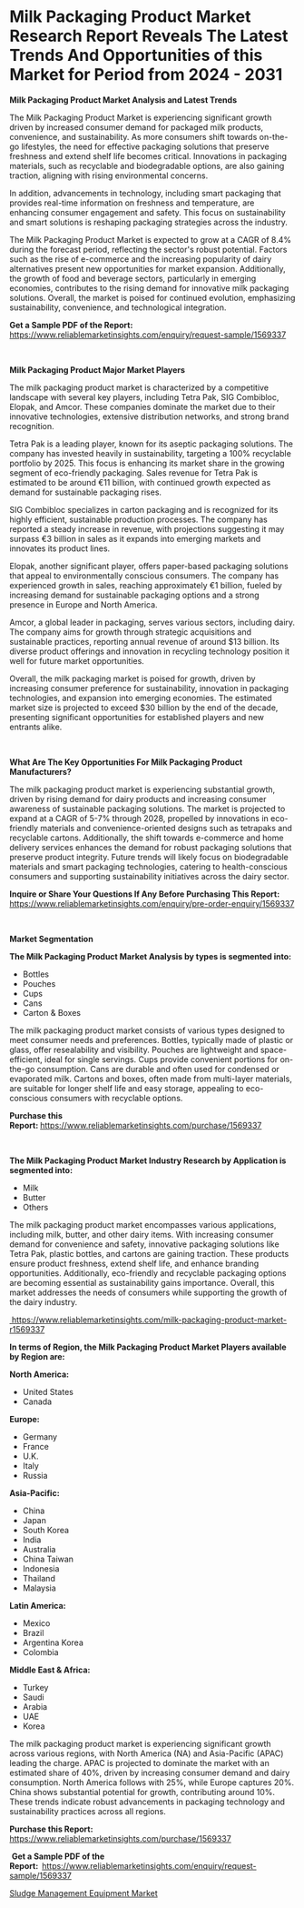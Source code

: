 <p><h1>Milk Packaging Product Market Research Report Reveals The Latest Trends And Opportunities of this Market for Period from 2024 - 2031</h1></p><p><strong>Milk Packaging Product Market Analysis and Latest Trends</strong></p>
<p><p>The Milk Packaging Product Market is experiencing significant growth driven by increased consumer demand for packaged milk products, convenience, and sustainability. As more consumers shift towards on-the-go lifestyles, the need for effective packaging solutions that preserve freshness and extend shelf life becomes critical. Innovations in packaging materials, such as recyclable and biodegradable options, are also gaining traction, aligning with rising environmental concerns.</p><p>In addition, advancements in technology, including smart packaging that provides real-time information on freshness and temperature, are enhancing consumer engagement and safety. This focus on sustainability and smart solutions is reshaping packaging strategies across the industry.</p><p>The Milk Packaging Product Market is expected to grow at a CAGR of 8.4% during the forecast period, reflecting the sector's robust potential. Factors such as the rise of e-commerce and the increasing popularity of dairy alternatives present new opportunities for market expansion. Additionally, the growth of food and beverage sectors, particularly in emerging economies, contributes to the rising demand for innovative milk packaging solutions. Overall, the market is poised for continued evolution, emphasizing sustainability, convenience, and technological integration.</p></p>
<p><strong>Get a Sample PDF of the Report:&nbsp;</strong> <a href="https://www.reliablemarketinsights.com/enquiry/request-sample/1569337?utm_campaign=1932&utm_medium=2&utm_source=Github&utm_content=ia&utm_term=29122024&utm_id=milk-packaging-product">https://www.reliablemarketinsights.com/enquiry/request-sample/1569337</a></p>
<p>&nbsp;</p>
<p><strong>Milk Packaging Product Major Market Players</strong></p>
<p><p>The milk packaging product market is characterized by a competitive landscape with several key players, including Tetra Pak, SIG Combibloc, Elopak, and Amcor. These companies dominate the market due to their innovative technologies, extensive distribution networks, and strong brand recognition.</p><p>Tetra Pak is a leading player, known for its aseptic packaging solutions. The company has invested heavily in sustainability, targeting a 100% recyclable portfolio by 2025. This focus is enhancing its market share in the growing segment of eco-friendly packaging. Sales revenue for Tetra Pak is estimated to be around €11 billion, with continued growth expected as demand for sustainable packaging rises.</p><p>SIG Combibloc specializes in carton packaging and is recognized for its highly efficient, sustainable production processes. The company has reported a steady increase in revenue, with projections suggesting it may surpass €3 billion in sales as it expands into emerging markets and innovates its product lines.</p><p>Elopak, another significant player, offers paper-based packaging solutions that appeal to environmentally conscious consumers. The company has experienced growth in sales, reaching approximately €1 billion, fueled by increasing demand for sustainable packaging options and a strong presence in Europe and North America.</p><p>Amcor, a global leader in packaging, serves various sectors, including dairy. The company aims for growth through strategic acquisitions and sustainable practices, reporting annual revenue of around $13 billion. Its diverse product offerings and innovation in recycling technology position it well for future market opportunities.</p><p>Overall, the milk packaging market is poised for growth, driven by increasing consumer preference for sustainability, innovation in packaging technologies, and expansion into emerging economies. The estimated market size is projected to exceed $30 billion by the end of the decade, presenting significant opportunities for established players and new entrants alike.</p></p>
<p>&nbsp;</p>
<p><strong>What Are The Key Opportunities For Milk Packaging Product Manufacturers?</strong></p>
<p><p>The milk packaging product market is experiencing substantial growth, driven by rising demand for dairy products and increasing consumer awareness of sustainable packaging solutions. The market is projected to expand at a CAGR of 5-7% through 2028, propelled by innovations in eco-friendly materials and convenience-oriented designs such as tetrapaks and recyclable cartons. Additionally, the shift towards e-commerce and home delivery services enhances the demand for robust packaging solutions that preserve product integrity. Future trends will likely focus on biodegradable materials and smart packaging technologies, catering to health-conscious consumers and supporting sustainability initiatives across the dairy sector.</p></p>
<p><strong>Inquire or Share Your Questions If Any Before Purchasing This Report:</strong> <a href="https://www.reliablemarketinsights.com/enquiry/pre-order-enquiry/1569337?utm_campaign=1932&utm_medium=2&utm_source=Github&utm_content=ia&utm_term=29122024&utm_id=milk-packaging-product">https://www.reliablemarketinsights.com/enquiry/pre-order-enquiry/1569337</a></p>
<p>&nbsp;</p>
<p><strong>Market Segmentation</strong></p>
<p><strong>The Milk Packaging Product Market Analysis by types is segmented into:</strong></p>
<p><ul><li>Bottles</li><li>Pouches</li><li>Cups</li><li>Cans</li><li>Carton & Boxes</li></ul></p>
<p><p>The milk packaging product market consists of various types designed to meet consumer needs and preferences. Bottles, typically made of plastic or glass, offer resealability and visibility. Pouches are lightweight and space-efficient, ideal for single servings. Cups provide convenient portions for on-the-go consumption. Cans are durable and often used for condensed or evaporated milk. Cartons and boxes, often made from multi-layer materials, are suitable for longer shelf life and easy storage, appealing to eco-conscious consumers with recyclable options.</p></p>
<p><strong>Purchase this Report:&nbsp;</strong><a href="https://www.reliablemarketinsights.com/purchase/1569337?utm_campaign=1932&utm_medium=2&utm_source=Github&utm_content=ia&utm_term=29122024&utm_id=milk-packaging-product">https://www.reliablemarketinsights.com/purchase/1569337</a></p>
<p>&nbsp;</p>
<p><strong>The Milk Packaging Product Market Industry Research by Application is segmented into:</strong></p>
<p><ul><li>Milk</li><li>Butter</li><li>Others</li></ul></p>
<p><p>The milk packaging product market encompasses various applications, including milk, butter, and other dairy items. With increasing consumer demand for convenience and safety, innovative packaging solutions like Tetra Pak, plastic bottles, and cartons are gaining traction. These products ensure product freshness, extend shelf life, and enhance branding opportunities. Additionally, eco-friendly and recyclable packaging options are becoming essential as sustainability gains importance. Overall, this market addresses the needs of consumers while supporting the growth of the dairy industry.</p></p>
<p><a href="https://www.reliablemarketinsights.com/milk-packaging-product-market-r1569337?utm_campaign=1932&utm_medium=2&utm_source=Github&utm_content=ia&utm_term=29122024&utm_id=milk-packaging-product">&nbsp;https://www.reliablemarketinsights.com/milk-packaging-product-market-r1569337</a></p>
<p><strong>In terms of Region, the Milk Packaging Product Market Players available by Region are:</strong></p>
<p>
    <p> <strong> North America: </strong>
        <ul>
            <li>United States</li>
            <li>Canada</li>
        </ul>
        </p> 
    <p> <strong> Europe: </strong>
        <ul>
            <li>Germany</li>
            <li>France</li>
            <li>U.K.</li>
            <li>Italy</li>
            <li>Russia</li>
        </ul>
        </p> 
    <p> <strong> Asia-Pacific: </strong>
        <ul>
            <li>China</li>
            <li>Japan</li>
            <li>South Korea</li>
            <li>India</li>
            <li>Australia</li>
            <li>China Taiwan</li>
            <li>Indonesia</li>
            <li>Thailand</li>
            <li>Malaysia</li>
        </ul>
        </p> 
    <p> <strong> Latin America: </strong>
        <ul>
            <li>Mexico</li>
            <li>Brazil</li>
            <li>Argentina Korea</li>
            <li>Colombia</li>
        </ul>
        </p> 
    <p> <strong> Middle East & Africa: </strong>
        <ul>
            <li>Turkey</li>
            <li>Saudi</li>
            <li>Arabia</li>
            <li>UAE</li>
            <li>Korea</li>
        </ul>
    </p>
    </p>
<p><p>The milk packaging product market is experiencing significant growth across various regions, with North America (NA) and Asia-Pacific (APAC) leading the charge. APAC is projected to dominate the market with an estimated share of 40%, driven by increasing consumer demand and dairy consumption. North America follows with 25%, while Europe captures 20%. China shows substantial potential for growth, contributing around 10%. These trends indicate robust advancements in packaging technology and sustainability practices across all regions.</p></p>
<p><strong>Purchase this Report: </strong><a href="https://www.reliablemarketinsights.com/purchase/1569337?utm_campaign=1932&utm_medium=2&utm_source=Github&utm_content=ia&utm_term=29122024&utm_id=milk-packaging-product">https://www.reliablemarketinsights.com/purchase/1569337</a></p>
<p>&nbsp;<strong>Get a Sample PDF of the Report:&nbsp;&nbsp;</strong><a href="https://www.reliablemarketinsights.com/enquiry/request-sample/1569337?utm_campaign=1932&utm_medium=2&utm_source=Github&utm_content=ia&utm_term=29122024&utm_id=milk-packaging-product">https://www.reliablemarketinsights.com/enquiry/request-sample/1569337</a></p>
<p><strong></strong></p>
<p><p><a href="https://github.com/luckyshygirl/Market-Research-Report-List-7/blob/main/sludge-management-equipment-market.md?utm_campaign=1932&utm_medium=2&utm_source=Github&utm_content=ia&utm_term=29122024&utm_id=milk-packaging-product">Sludge Management Equipment Market</a></p></p>